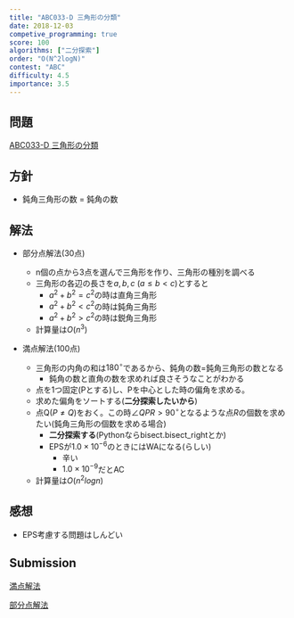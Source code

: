 ```yaml
---
title: "ABC033-D 三角形の分類"
date: 2018-12-03
competive_programming: true
score: 100
algorithms: ["二分探索"]
order: "O(N^2logN)"
contest: "ABC"
difficulty: 4.5
importance: 3.5
---
```


## 問題

[ABC033-D 三角形の分類](https://beta.atcoder.jp/contests/abc033/tasks/abc033_d)

## 方針

- 鈍角三角形の数 = 鈍角の数

## 解法

- 部分点解法(30点)
    - n個の点から3点を選んで三角形を作り、三角形の種別を調べる
    - 三角形の各辺の長さを$a,b,c\ (a \leq b < c)$とすると
        - $a^2+b^2=c^2$の時は直角三角形
        - $a^2+b^2<c^2$の時は鈍角三角形
        - $a^2+b^2>c^2$の時は鋭角三角形
    - 計算量は$O(n^3)$

- 満点解法(100点)
    - 三角形の内角の和は$180 ^\circ$であるから、鈍角の数=鈍角三角形の数となる
        - 鈍角の数と直角の数を求めれば良さそうなことがわかる
    - 点を1つ固定(Pとする)し、Pを中心とした時の偏角を求める。
    - 求めた偏角をソートする(**二分探索したいから**)
    - 点Q($P \neq Q$)をおく。この時$\angle QPR > 90 ^\circ$となるような点$R$の個数を求めたい(鈍角三角形の個数を求める場合)
        - **二分探索する**(Pythonならbisect.bisect_rightとか)
        - EPSが$1.0 \times 10^{-6}$のときにはWAになる(らしい)
            - 辛い
            - $1.0 \times 10^{-9}$だとAC
    - 計算量は$O(n^2logn)$

## 感想

- EPS考慮する問題はしんどい

## Submission

[満点解法](https://beta.atcoder.jp/contests/abc033/submissions/3603037)

[部分点解法](https://beta.atcoder.jp/contests/abc033/submissions/3607657)